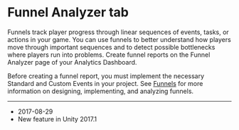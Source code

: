 # Funnel Analyzer tab 

Funnels track player progress through linear sequences of events, tasks, or actions in your game. You can use funnels to better understand how players move through important sequences and to detect possible bottlenecks where players run into problems. Create funnel reports on the Funnel Analyzer page of your Analytics Dashboard.

Before creating a funnel report, you must implement the necessary Standard and Custom Events in your project. See [Funnels](UnityAnalyticsFunnels) for more information on designing, implementing, and analyzing funnels. 

---
* <span class="page-edit">2017-08-29  <!-- include IncludeTextNewPageYesEdit --></span>
* <span class="page-history">New feature in Unity 2017.1</span>
